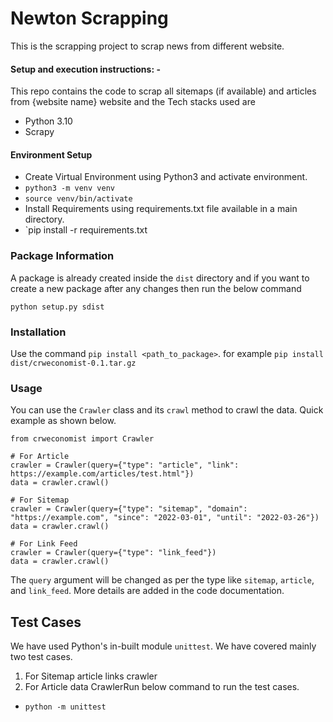 # Newton Scrapping
This is the scrapping project to scrap news from different website.


#### Setup and execution instructions: - 

This repo contains the code to scrap all sitemaps (if available) and articles from {website name} website and the Tech stacks used are
- Python 3.10
- Scrapy


#### Environment Setup 

- Create Virtual Environment using Python3 and activate environment.
- `python3 -m venv venv`
- `source venv/bin/activate`
- Install Requirements using requirements.txt file available in a main directory.
- `pip install -r requirements.txt

### Package Information
A package is already created inside the `dist` directory and if you want to create a new package after any changes then run the below command
```
python setup.py sdist
```

### Installation

Use the command `pip install <path_to_package>`. for example `pip install dist/crweconomist-0.1.tar.gz`

### Usage

You can use the `Crawler` class and its `crawl` method to crawl the data.
Quick example as shown below.
```
from crweconomist import Crawler

# For Article
crawler = Crawler(query={"type": "article", "link": https://example.com/articles/test.html"})
data = crawler.crawl()

# For Sitemap
crawler = Crawler(query={"type": "sitemap", "domain": "https://example.com", "since": "2022-03-01", "until": "2022-03-26"})
data = crawler.crawl()

# For Link Feed
crawler = Crawler(query={"type": "link_feed"})
data = crawler.crawl()
```
The `query` argument will be changed as per the type like `sitemap`, `article`, and `link_feed`. More details are added in the code documentation.

## Test Cases
We have used Python's in-built module `unittest`.
We have covered mainly two test cases.
1. For Sitemap article links crawler
2. For Article data CrawlerRun below command to run the test cases.
- `python -m unittest`
